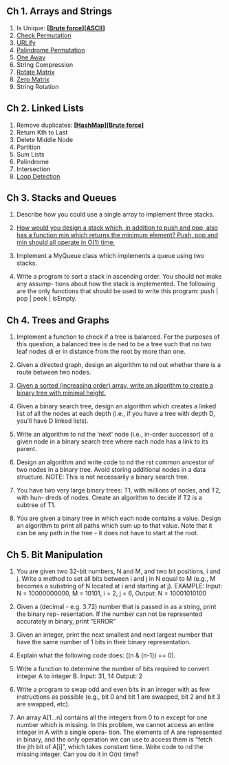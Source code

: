 ## Ch 1. Arrays and Strings

1. Is Unique: **[[Brute force](https://github.com/pratham87/CtCI/blob/master/src/main/java/arraysAndStrings/Q1/FindUniqueCharacterStringUsing2Pointer.java)][[ASCII](https://github.com/pratham87/CtCI/blob/master/src/main/java/arraysAndStrings/Q1/FindUniqueCharacterStringUsingASCIIcode.java)]**
2. [Check Permutation](https://github.com/pratham87/CtCI/blob/master/src/main/java/arraysAndStrings/Q2/CheckPermutation.java)
3. [URLify](https://github.com/pratham87/CtCI/blob/master/src/main/java/arraysAndStrings/Q3/ReplaceSpaces.java)
4. [Palindrome Permutation](https://github.com/pratham87/CtCI/blob/master/src/main/java/arraysAndStrings/Q4/PalindromePermutation.java)
5. [One Away](https://github.com/pratham87/CtCI/blob/master/src/main/java/arraysAndStrings/Q5/OneEditAway.java)
6. String Compression
7. [Rotate Matrix](https://github.com/pratham87/Data-Structures-and-Java-Collections/blob/master/src/main/java/arrays/RotateMatrix.java)
8. [Zero Matrix](https://github.com/pratham87/Data-Structures-and-Java-Collections/blob/master/src/main/java/arrays/ZeroRowColumn.java)
9. String Rotation

## Ch 2. Linked Lists

1. Remove duplicates: **[[HashMap](https://github.com/pratham87/Data-Structures-and-Java-Collections/blob/master/src/main/java/linkedList/RemoveDuplicateNodesUsingHashMap.java)][[Brute force](https://github.com/pratham87/Data-Structures-and-Java-Collections/blob/master/src/main/java/linkedList/FindnthNodeFromTheEndUsingTwoPointer.java)]**
2. Return Kth to Last
3. Delete Middle Node
4. Partition
5. Sum Lists
6. Palindrome
7. Intersection
8. [Loop Detection](https://github.com/pratham87/Data-Structures-and-Java-Collections/blob/master/src/main/java/linkedList/DetectLoopInSinglyList.java)

## Ch 3. Stacks and Queues

1. Describe how you could use a single array to implement three stacks.

2. [How would you design a stack which, in addition to push and pop, also has a function min which returns the minimum element? Push, pop and min should all operate in O(1) time.](https://github.com/pratham87/CtCI/tree/master/src/main/java/stacksAndQueues/Q2)

3. Implement a MyQueue class which implements a queue using two stacks.

4. Write a program to sort a stack in ascending order. You should not make any assump- tions about how the stack is implemented. The following are the only functions that should be used to write this program: push | pop | peek | isEmpty.

## Ch 4. Trees and Graphs

1. Implement a function to check if a tree is balanced. For the purposes of this question, a balanced tree is de ned to be a tree such that no two leaf nodes di er in distance from the root by more than one.

2. Given a directed graph, design an algorithm to  nd out whether there is a route between two nodes.

3. [Given a sorted (increasing order) array, write an algorithm to create a binary tree with minimal height.](https://github.com/pratham87/CtCI/tree/master/src/main/java/treesAndGraphs/Q3)

4. Given a binary search tree, design an algorithm which creates a linked list of all the nodes at each depth (i.e., if you have a tree with depth D, you’ll have D linked lists).

5. Write an algorithm to  nd the ‘next’ node (i.e., in-order successor) of a given node in a binary search tree where each node has a link to its parent.

6. Design an algorithm and write code to  nd the  rst common ancestor of two nodes in a binary tree. Avoid storing additional nodes in a data structure. NOTE: This is not necessarily a binary search tree.

7. You have two very large binary trees: T1, with millions of nodes, and T2, with hun- dreds of nodes. Create an algorithm to decide if T2 is a subtree of T1.

8. You are given a binary tree in which each node contains a value. Design an algorithm to print all paths which sum up to that value. Note that it can be any path in the tree - it does not have to start at the root.

## Ch 5. Bit Manipulation

1. You are given two 32-bit numbers, N and M, and two bit positions, i and j. Write a method to set all bits between i and j in N equal to M (e.g., M becomes a substring of N located at i and starting at j). EXAMPLE: Input: N = 10000000000, M = 10101, i = 2, j = 6, Output: N = 10001010100

2. Given a (decimal - e.g. 3.72) number that is passed in as a string, print the binary rep- resentation. If the number can not be represented accurately in binary, print “ERROR”

3. Given an integer, print the next smallest and next largest number that have the same number of 1 bits in their binary representation.

4. Explain what the following code does: ((n & (n-1)) == 0).

5. Write a function to determine the number of bits required to convert integer A to integer B. Input: 31, 14 Output: 2

6. Write a program to swap odd and even bits in an integer with as few instructions as possible (e.g., bit 0 and bit 1 are swapped, bit 2 and bit 3 are swapped, etc).

7. An array A[1...n] contains all the integers from 0 to n except for one number which is missing. In this problem, we cannot access an entire integer in A with a single opera- tion. The elements of A are represented in binary, and the only operation we can use to access them is “fetch the jth bit of A[i]”, which takes constant time. Write code to  nd the missing integer. Can you do it in O(n) time?
